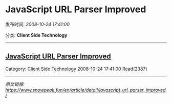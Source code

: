 # JavaScript URL Parser Improved

发布时间: *2008-10-24 17:41:00*

分类: __Client Side Technology__

---------

## [JavaScript URL Parser Improved](/en/article/detail/javascript_url_parser_improved/)

Category: [Client Side Technology](/en/article/category/client_side_technology/) 2008-10-24 17:41:00 Read(2387)


---
*原文链接: https://www.snowpeak.fun/en/article/detail/javascript_url_parser_improved/*
